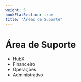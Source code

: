 ```yaml
---
weight: 5
bookFlatSection: true
title: "Áreas de Suporte"
---
```


# Área de Suporte

- HubX
- Financeiro
- Operações
- Administrativo